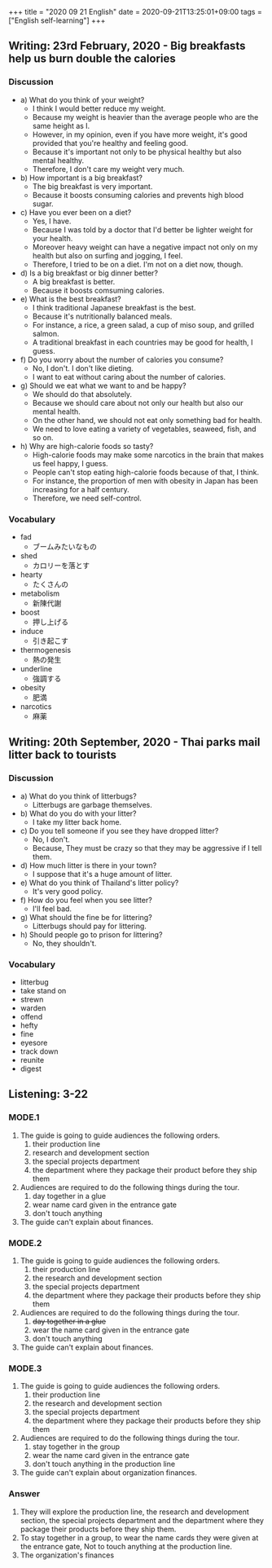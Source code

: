 +++
title =  "2020 09 21 English"
date = 2020-09-21T13:25:01+09:00
tags = ["English self-learning"]
+++

## Writing: 23rd February, 2020 - Big breakfasts help us burn double the calories

### Discussion

* a) What do you think of your weight?
    - I think I would better reduce my weight.
    - Because my weight is heavier than the average people who are the same height as I. 
    - However, in my opinion, even if you have more weight, it's good provided that you're healthy and feeling good.
    - Because it's important not only to be physical healthy but also mental healthy.
    - Therefore, I don't care my weight very much.
* b) How important is a big breakfast?
    - The big breakfast is very important.
    - Because it boosts consuming calories and prevents high blood sugar.
* c) Have you ever been on a diet?
    - Yes, I have.
    - Because I was told by a doctor that I'd better be lighter weight for your health.
    - Moreover heavy weight can have a negative impact not only on my health but also on surfing and jogging, I feel.
    - Therefore, I tried to be on a diet. I'm not on a diet now, though.
* d) Is a big breakfast or big dinner better?
    - A big breakfast is better.
    - Because it boosts comsuming calories.
* e) What is the best breakfast?
    - I think traditional Japanese breakfast is the best.
    - Because it's nutritionally balanced meals.
    - For instance, a rice, a green salad, a cup of miso soup, and grilled salmon.
    - A traditional breakfast in each countries may be good for health, I guess.
* f) Do you worry about the number of calories you consume?
    - No, I don't. I don't like dieting.
    - I want to eat without caring about the number of calories.
* g) Should we eat what we want to and be happy?
    - We should do that absolutely.
    - Because we should care about not only our health but also our mental health.
    - On the other hand, we should not eat only something bad for health.
    - We need to love eating a variety of vegetables, seaweed, fish, and so on.
* h) Why are high-calorie foods so tasty?
    - High-calorie foods may make some narcotics in the brain that makes us feel happy, I guess.
    - People can't stop eating high-calorie foods because of that, I think.
    - For instance, the proportion of men with obesity in Japan has been increasing for a half century.
    - Therefore, we need self-control.


### Vocabulary

* fad
    - ブームみたいなもの
* shed
    - カロリーを落とす
* hearty
    - たくさんの
* metabolism
    - 新陳代謝
* boost
    - 押し上げる
* induce
    - 引き起こす
* thermogenesis
    - 熱の発生
* underline
    - 強調する
* obesity
    - 肥満
* narcotics
    - 麻薬

## Writing: 20th September, 2020 - Thai parks mail litter back to tourists

### Discussion

* a) What do you think of litterbugs?
    - Litterbugs are garbage themselves.
* b) What do you do with your litter?
    - I take my litter back home.
* c) Do you tell someone if you see they have dropped litter?
    - No, I don't.
    - Because, They must be crazy so that they may be aggressive if I tell them.
* d) How much litter is there in your town?
    - I suppose that it's a huge amount of litter.
* e) What do you think of Thailand's litter policy?
    - It's very good policy.
* f) How do you feel when you see litter?
    - I'll feel bad.
* g) What should the fine be for littering?
    - Litterbugs should pay for littering.
* h) Should people go to prison for littering?
    - No, they shouldn't.

### Vocabulary

* litterbug
* take stand on
* strewn
* warden
* offend
* hefty
* fine
* eyesore
* track down
* reunite
* digest

## Listening: 3-22

### MODE.1

1. The guide is going to guide audiences the following orders.
    1. their production line
    2. research and development section
    3. the special projects department
    4. the department where they package their product before they ship them
2. Audiences are required to do the following things during the tour.
    1. day together in a glue
    1. wear name card given in the entrance gate
    1. don't touch anything
3. The guide can't explain about finances.

### MODE.2

1. The guide is going to guide audiences the following orders.
    1. their production line
    2. the research and development section
    3. the special projects department
    4. the department where they package their products before they ship them
2. Audiences are required to do the following things during the tour.
    1. ~~day together in a glue~~
    1. wear the name card given in the entrance gate
    1. don't touch anything
3. The guide can't explain about finances.

### MODE.3

1. The guide is going to guide audiences the following orders.
    1. their production line
    2. the research and development section
    3. the special projects department
    4. the department where they package their products before they ship them
2. Audiences are required to do the following things during the tour.
    1. stay together in the group
    1. wear the name card given in the entrance gate
    1. don't touch anything in the production line
3. The guide can't explain about organization finances.

### Answer

1. They will explore the production line, the research and development section,
    the special projects department and the department where 
    they package their products before they ship them.
2. To stay together in a group, to wear the name cards they were given at the entrance gate,
    Not to touch anything at the production line.
3. The organization's finances
